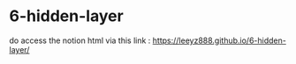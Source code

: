 # 6-hidden-layer

do access the notion html via this link : https://leeyz888.github.io/6-hidden-layer/
